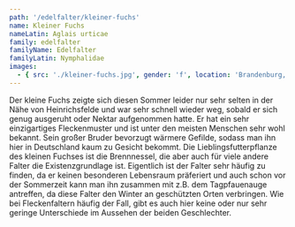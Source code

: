 ```yaml
---
path: '/edelfalter/kleiner-fuchs'
name: Kleiner Fuchs
nameLatin: Aglais urticae
family: edelfalter
familyName: Edelfalter
familyLatin: Nymphalidae
images:
  - { src: './kleiner-fuchs.jpg', gender: 'f', location: 'Brandenburg, bei Grünhof', author: Georg, date: '2016-05-14' }
---
```


Der kleine Fuchs zeigte sich diesen Sommer leider nur sehr selten in der Nähe von Heinrichsfelde und war sehr schnell wieder weg, sobald er sich genug ausgeruht oder Nektar aufgenommen hatte. Er hat ein sehr einzigartiges Fleckenmuster und ist unter den meisten Menschen sehr wohl bekannt. Sein großer Bruder bevorzugt wärmere Gefilde, sodass man ihn hier in Deutschland kaum zu Gesicht bekommt. Die Lieblingsfutterpflanze des kleinen Fuchses ist die Brennnessel, die aber auch für viele andere Falter die Existenzgrundlage ist. Eigentlich ist der Falter sehr häufig zu finden, da er keinen besonderen Lebensraum präferiert und auch schon vor der Sommerzeit kann man ihn zusammen mit z.B. dem Tagpfauenauge antreffen, da diese Falter den Winter an geschützten Orten verbringen. Wie bei Fleckenfaltern häufig der Fall, gibt es auch hier keine oder nur sehr geringe Unterschiede im Aussehen der beiden Geschlechter. 
